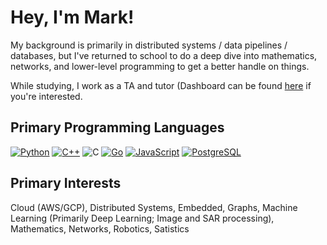 # Hey, I'm Mark!

My background is primarily in distributed systems / data pipelines / databases, but I've returned to school to do a deep dive into mathematics, networks, and lower-level programming to get a better handle on things.

While studying, I work as a TA and tutor (Dashboard can be found [here](https://de-mark.github.io/tutoring_dashboard/) if you're interested.

## Primary Programming Languages

[![Python]](https://www.python.org "Python")
[![C++]](https://en.wikipedia.org/wiki/C%2B%2B "C++")
![C](https://img.shields.io/badge/c-%2300599C.svg?style=for-the-badge&logo=c&logoColor=white)
[![Go]](https://golang.org "Go")
[![JavaScript]](https://en.wikipedia.org/wiki/JavaScript "JavaScript")
[![PostgreSQL]](https://www.postgresql.org "PostgreSQL")

## Primary Interests

Cloud (AWS/GCP), Distributed Systems, Embedded, Graphs, Machine Learning (Primarily Deep Learning; Image and SAR processing), Mathematics, Networks, Robotics, Satistics



[Python]: https://img.shields.io/badge/Python-3776AB?style=for-the-badge&labelColor=FFD43B&logoColor=3776AB&logo=python
[C++]: https://img.shields.io/badge/C++-00599C?style=for-the-badge&labelColor=01427d&logoColor=6295cb&logo=cplusplus
[Go]: https://img.shields.io/badge/Go-00ADD8?style=for-the-badge&labelColor=7fd5eb&logoColor=00ADD8&logo=go
[JavaScript]: https://img.shields.io/badge/JavaScript-F7DF1E?style=for-the-badge&labelColor=ffffff&logoColor=F7DF1E&logo=javascript
[PostgreSQL]: https://img.shields.io/badge/PostgreSQL-4169E1?style=for-the-badge&labelColor=ffffff&logoColor=4169E1&logo=postgresql
